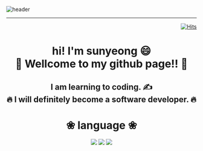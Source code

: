 ![header](https://capsule-render.vercel.app/api?type=shark&color=auto&height=300&section=header&text=Have%20a%20nice%20day!!&fontSize=90)

---

<div align="right">

[![Hits](https://hits.seeyoufarm.com/api/count/incr/badge.svg?url=https%3A%2F%2Fgithub.com%2Fgardenia1109&count_bg=%235B35C4&title_bg=%2399EEEF&icon=&icon_color=%23312929&title=hits&edge_flat=false)](https://github.com/gardenia1109)

</div>

<div align="center">
<h1> hi! I'm sunyeong &#128516;<br>
&#127881;  Wellcome to my github page!!  &#127881;</h1>
<h2>I am learning to coding. &#9997; <br>
&#128293; I will definitely become a software developer. &#128293;	</h2>
<h1>&#10048; language &#10048;</h1>

<a><img src="https://img.shields.io/badge/JavaScript-F7DF1E?style=flat-square&logo=JAVASCRIPT&logoColor=white"/></a>
<a><img src="https://img.shields.io/badge/HTML-E34F26?style=flat-square&logo=HTML5&logoColor=white"/></a>
<a><img src="https://img.shields.io/badge/CSS-1572B6?style=flat-square&logo=CSS3&logoColor=white"/></a>

</div>

<!--
**gardenia1109/gardenia1109** is a ✨ _special_ ✨ repository because its `README.md` (this file) appears on your GitHub profile.

Here are some ideas to get you started:

- 🔭 I’m currently working on ...
- 🌱 I’m currently learning ...
- 👯 I’m looking to collaborate on ...
- 🤔 I’m looking for help with ...
- 💬 Ask me about ...
- 📫 How to reach me: ...
- 😄 Pronouns: ...
- ⚡ Fun fact: ...
-->
